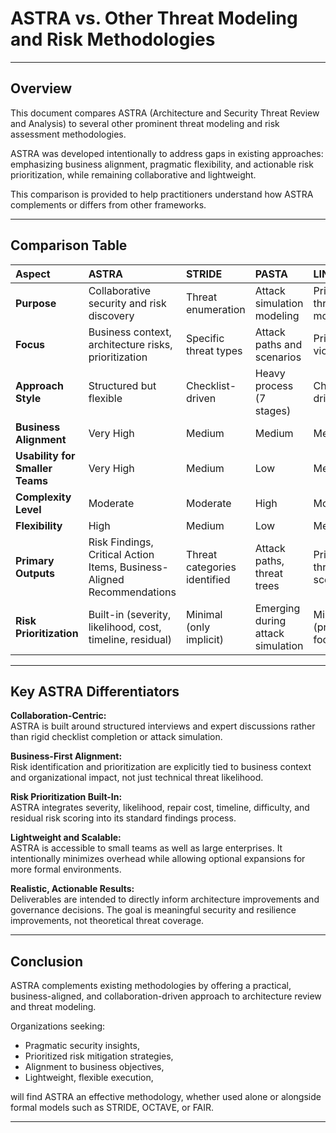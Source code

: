 # ASTRA vs. Other Threat Modeling and Risk Methodologies

---

## Overview

This document compares ASTRA (Architecture and Security Threat Review and Analysis) to several other prominent threat modeling and risk assessment methodologies.

ASTRA was developed intentionally to address gaps in existing approaches: emphasizing business alignment, pragmatic flexibility, and actionable risk prioritization, while remaining collaborative and lightweight.

This comparison is provided to help practitioners understand how ASTRA complements or differs from other frameworks.

---

## Comparison Table

| Aspect | ASTRA | STRIDE | PASTA | LINDDUN | OCTAVE | FAIR |
|:--|:--|:--|:--|:--|:--|:--|
| **Purpose** | Collaborative security and risk discovery | Threat enumeration | Attack simulation modeling | Privacy threat modeling | Organizational risk assessment | Quantitative risk assessment |
| **Focus** | Business context, architecture risks, prioritization | Specific threat types | Attack paths and scenarios | Privacy violations | Risk to critical assets | Financial loss estimation |
| **Approach Style** | Structured but flexible | Checklist-driven | Heavy process (7 stages) | Checklist-driven | Formal workshops | Quantitative modeling |
| **Business Alignment** | Very High | Medium | Medium | Medium | High | High |
| **Usability for Smaller Teams** | Very High | Medium | Low | Medium | Low | Low |
| **Complexity Level** | Moderate | Moderate | High | Moderate | High | High |
| **Flexibility** | High | Medium | Low | Medium | Low | Low |
| **Primary Outputs** | Risk Findings, Critical Action Items, Business-Aligned Recommendations | Threat categories identified | Attack paths, threat trees | Privacy threat scenarios | Risk profiles | Loss exceedance curves, financial risk metrics |
| **Risk Prioritization** | Built-in (severity, likelihood, cost, timeline, residual) | Minimal (only implicit) | Emerging during attack simulation | Minimal (privacy focused) | Subjective ranking | Full quantitative scoring |

---

## Key ASTRA Differentiators

**Collaboration-Centric:**  
ASTRA is built around structured interviews and expert discussions rather than rigid checklist completion or attack simulation.

**Business-First Alignment:**  
Risk identification and prioritization are explicitly tied to business context and organizational impact, not just technical threat likelihood.

**Risk Prioritization Built-In:**  
ASTRA integrates severity, likelihood, repair cost, timeline, difficulty, and residual risk scoring into its standard findings process.

**Lightweight and Scalable:**  
ASTRA is accessible to small teams as well as large enterprises. It intentionally minimizes overhead while allowing optional expansions for more formal environments.

**Realistic, Actionable Results:**  
Deliverables are intended to directly inform architecture improvements and governance decisions. The goal is meaningful security and resilience improvements, not theoretical threat coverage.

---

## Conclusion

ASTRA complements existing methodologies by offering a practical, business-aligned, and collaboration-driven approach to architecture review and threat modeling.

Organizations seeking:
- Pragmatic security insights,
- Prioritized risk mitigation strategies,
- Alignment to business objectives,
- Lightweight, flexible execution,

will find ASTRA an effective methodology, whether used alone or alongside formal models such as STRIDE, OCTAVE, or FAIR.

---

